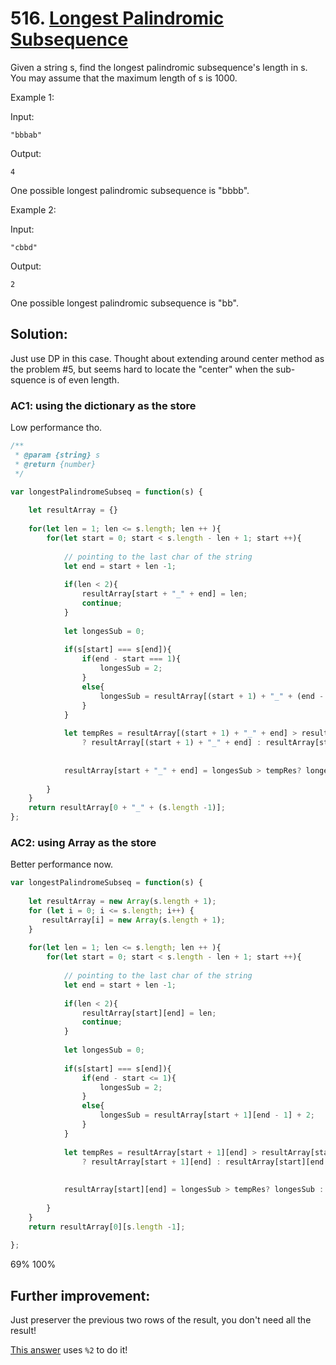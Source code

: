 # 516. [Longest Palindromic Subsequence](https://leetcode.com/problems/longest-palindromic-subsequence/)

Given a string s, find the longest palindromic subsequence's length in s. You may assume that the maximum length of s is 1000.

Example 1:

Input:

`"bbbab"`

Output:

`4`

One possible longest palindromic subsequence is "bbbb".

Example 2:

Input:

`"cbbd"`

Output:

`2`

One possible longest palindromic subsequence is "bb".



## Solution:

Just use DP in this case. Thought about extending around center method as the problem #5, but seems hard to locate the "center" when the sub-squence is of even length. 


### AC1: using the dictionary as the store
Low performance tho.
```js
/**
 * @param {string} s
 * @return {number}
 */

var longestPalindromeSubseq = function(s) {
    
    let resultArray = {}
    
    for(let len = 1; len <= s.length; len ++ ){
        for(let start = 0; start < s.length - len + 1; start ++){
            
            // pointing to the last char of the string
            let end = start + len -1;
            
            if(len < 2){
                resultArray[start + "_" + end] = len; 
                continue;
            }
            
            let longesSub = 0;
            
            if(s[start] === s[end]){
                if(end - start === 1){
                    longesSub = 2;    
                }
                else{
                    longesSub = resultArray[(start + 1) + "_" + (end - 1)] + 2;    
                }                
            }
            
            let tempRes = resultArray[(start + 1) + "_" + end] > resultArray[start + "_" + (end - 1)] 
                ? resultArray[(start + 1) + "_" + end] : resultArray[start + "_" + (end - 1)] 
            
            
            resultArray[start + "_" + end] = longesSub > tempRes? longesSub : tempRes;
            
        }
    }
    return resultArray[0 + "_" + (s.length -1)];
};

```
### AC2: using Array as the store
Better performance now.

```js
var longestPalindromeSubseq = function(s) {
    
    let resultArray = new Array(s.length + 1);
    for (let i = 0; i <= s.length; i++) {
       resultArray[i] = new Array(s.length + 1);
    }
    
    for(let len = 1; len <= s.length; len ++ ){
        for(let start = 0; start < s.length - len + 1; start ++){
            
            // pointing to the last char of the string
            let end = start + len -1;
            
            if(len < 2){
                resultArray[start][end] = len; 
                continue;
            }
            
            let longesSub = 0;
            
            if(s[start] === s[end]){
                if(end - start <= 1){
                    longesSub = 2;    
                }
                else{
                    longesSub = resultArray[start + 1][end - 1] + 2;    
                }                
            }
            
            let tempRes = resultArray[start + 1][end] > resultArray[start][end - 1] 
                ? resultArray[start + 1][end] : resultArray[start][end - 1] 
            
            
            resultArray[start][end] = longesSub > tempRes? longesSub : tempRes;
            
        }
    }
    return resultArray[0][s.length -1];
    
};
```

69% 100%


## Further improvement:
Just preserver the previous two rows of the result, you don't need all the result!

[This answer](https://leetcode.com/problems/longest-palindromic-subsequence/discuss/99129/Python-DP-O(n)-space-O(n2)-time) uses `%2` to do it!

